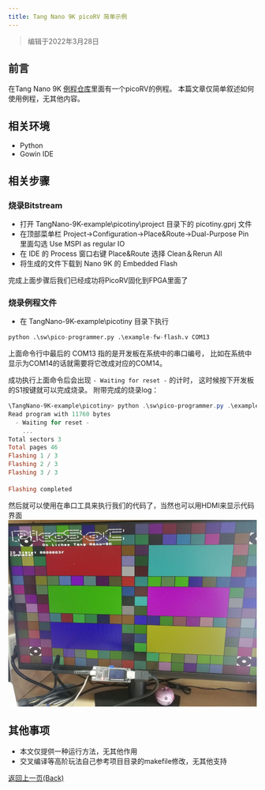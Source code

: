 ```yaml
---
title: Tang Nano 9K picoRV 简单示例
---
```

> 编辑于2022年3月28日

## 前言

在Tang Nano 9K [例程仓库](https://github.com/sipeed/TangNano-9K-example/tree/main/picotiny)里面有一个picoRV的例程。
本篇文章仅简单叙述如何使用例程，无其他内容。

## 相关环境

- Python
- Gowin IDE

## 相关步骤

### 烧录Bitstream

- 打开 TangNano-9K-example\picotiny\project 目录下的 picotiny.gprj 文件
- 在顶部菜单栏 Project->Configuration->Place&Route->Dual-Purpose Pin 里面勾选 Use MSPI as regular IO
- 在 IDE 的 Process 窗口右键 Place&Route 选择 Clean＆Rerun All 
- 将生成的文件下载到 Nano 9K 的 Embedded Flash

完成上面步骤后我们已经成功将PicoRV固化到FPGA里面了

### 烧录例程文件

- 在 TangNano-9K-example\picotiny 目录下执行

```python
python .\sw\pico-programmer.py .\example-fw-flash.v COM13
```

上面命令行中最后的 COM13 指的是开发板在系统中的串口编号，
比如在系统中显示为COM14的话就需要将它改成对应的COM14。

成功执行上面命令后会出现 `- Waiting for reset -` 的计时，
这时候按下开发板的S1按键就可以完成烧录。
附带完成的烧录log：

```powershell
\TangNano-9K-example\picotiny> python .\sw\pico-programmer.py .\example-fw-flash.v COM13
Read program with 11760 bytes
  - Waiting for reset -
    ...
Total sectors 3
Total pages 46
Flashing 1 / 3
Flashing 2 / 3
Flashing 3 / 3

Flashing completed
```

然后就可以使用在串口工具来执行我们的代码了，当然也可以用HDMI来显示代码界面
![](./../nano_9k/picorv.jpg)

## 其他事项

- 本文仅提供一种运行方法，无其他作用
- 交叉编译等高阶玩法自己参考项目目录的makefile修改，无其他支持

<p id="back">
    <a href="#" onClick="javascript :history.back(-1);">返回上一页(Back)</a>
</p>
